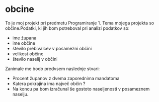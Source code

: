 # obcine

To je moj projekt pri predmetu Programiranje 1. Tema mojega projekta so občine.Podatki, ki jih bom potreboval pri analizi 
podatkov so:

- ime župana
- ime občine
- število prebivalcev v posamezni občini
- velikost občine
- število naselij v občini


Zanimale me bodo predvsem naslednje stvari:

- Procent županov z dvema zaporednima mandatoma
- Katera pokrajina ima največ občin ?
- Na koncu pa bom izračunal še gostoto naseljenosti v posameznem naselju.

